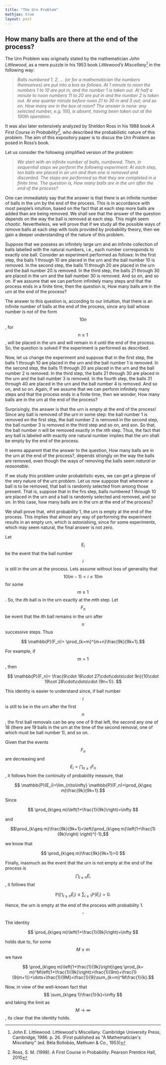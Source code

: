 ```yaml
---
title: "The Urn Problem"
mathjax: true
layout: post
---
```


## How many balls are there at the end of the process?

The Urn Problem was originally stated by the mathematician _John Littlewood_, as a mere puzzle in his 1953 book _Littlewood’s Miscellany_[^1] in the following way:  
> _Balls numbered 1, 2, …  (or for a mathematician the numbers themselves) are put into a box as follows. At 1 minute to noon the numbers 1 to 10 are put in, and the number 1 is taken out. At half a minute to noon numbers 11 to 20 are put in and the number 2 is taken out. At one quarter minute before noon 21 to 30 in and 3 out; and so on. How many are in the box at noon? The answer is none: any selected number, e.g. 100, is absent, having been taken out at the 100th operation._

It was also later extensively analyzed  by Sheldon Ross in his 1988 book _A First Course in Probability_[^2], who described the probabilistic nature of this problem. The aim of this expository paper is to discus the _Urn Problem_ as posed in Ross’s book.

Let us consider the following simplified version of the problem:


> _We start with an infinite number of balls, numbered. Then, in sequential steps we perform the following experiment: At each step, ten balls are placed in an urn and then one is removed and discarded. The steps are performed so that they are completed in a finite time. The question is, How many balls are in the urn after the end of the process?_


One can immediately say that the answer is that there is an infinite number of balls in the urn by the end of the process. This is in accordance with most people’s intuition, based on the fact that at each step more balls are added than are being removed. We shall see that the answer of the question depends on the way the ball is removed at each step. This might seem _chaotic_. Nevertheless, we will prove that if we study all the possible ways of remove balls at each step with tools provided by probability theory, then we gain a deeper understanding of the nature of this problem.


Suppose that we possess an infinitely large urn and an infinite collection of balls labelled with the natural numbers, i.e., each number corresponds to exactly one ball.
Consider an experiment performed as follows: In the first step, the balls  1 through 10 are placed in the urn and the ball number 10 is removed. In the second step, the balls 11 through 20 are placed in the urn and the ball number 20 is removed. In the third step, the balls 21 through 30 are placed in the urn and the ball number 30 is removed. And so on, and so on. If we assume that we can perform infinitely many steps and that the process ends in a finite time, then the question is, How many balls are in the urn at the end of the process? 

The answer to this question is, according to our intuition, that there is an infinite number of balls at the end of the process, since any ball whose number is not of the form $$ 10n $$, for $$ n\geq 1 $$, will be placed in the urn and will remain in it until the  end of the process. So, the question is solved if the experiment is performed as described.

Now, let us change the experiment  and suppose that in the first step, the balls  1 through 10 are placed in the urn and the ball number 1 is removed. In the second step, the balls  11 through 20 are placed in the urn and the ball number 2 is removed. In the third step, the balls 21 through 30 are placed in the urn and the ball number 3 is removed. In the fourth step, the balls 31 through 40 are placed in the urn and the ball number 4 is removed. And so on, and so on. Again, if we assume that we can perform infinitely many steps and that the process ends in a finite time, then we wonder, How many balls are in the urn at the end of the process?  

Surprisingly, the answer is that the urn is empty at the end of the process! Since any ball is removed of the urn in some step: the ball number 1 is removed en the first step, the ball number 2 is removed in the second step, the ball number 3 is removed in the third step and so on, and  son. So that, the ball number  $n$ will be removed exactly in the $n$th step.  Thus, the fact that any ball is labeled with exactly one natural number implies that the urn shall be empty by the end of the process.

 It seems apparent that the answer to the question, How many balls are in the urn at the end of the process?, depends strongly on the way the balls are removed, even though the ways of removing the balls seem _natural_ or _reasonable_.

If we study this problem under probabilistic eyes, we can get a glimpse of the very nature of the urn problem. Let us now suppose that whenever a ball is to be removed, that ball is randomly selected from among those present. That is, suppose that in the firs step, balls numbered 1 through 10 are placed in the urn and a ball is randomly selected and removed, and so on. In this case, how many balls are in the urn at the end of the process?

We shall prove that, whit probability 1, the urn is empty at the end of the process. This implies that almost any way of performing the experiment results in an empty urn, which is astonishing, since for some experiments, which may seem natural, the final answer is not zero.
 
Let $$ E_i $$ be the event that the ball number $$ i $$ is still in the urn at the process. Lets assume without loss of generality that $$ 10(m-1) < i\leq 10m $$ for some $$ m\geq1 $$. So, the $i$th ball is in the urn exactly at the $m$th step. Let $$ F_n $$ be event that the $i$th ball remains in the urn after  $$ n $$ successive steps. Thus 

$$ \mathbb{P}(F_n)= \prod_{k=m}^{m+n}\frac{9k}{9k+1}.$$

For example, if $$ m=1 $$, then 

$$ \mathbb{P}(F_n)= \frac{9\cdot 18\cdot 27\cdot\cdots\cdot 9n}{10\cdot 19\cot 28\cdot\cdots\cdot (9n+1)}. $$

This identity is easier to understand since, if ball number  $$ i $$ is still to be in the urn after the first $$ n $$, the first ball removals can be any one of 9 that left, the second any one of 18 (there are 19 balls in the urn at the time of the second removal, one of which must be ball number 1), and so on. 

Given that the events $$ F_n $$ are decreasing and $$ E_i=\bigcap_{n\geq1}F_n $$, it follows from the continuity of probability measure, that 

$$ \mathbb{P}(E_i)=\lim_{n\to\infty} \mathbb{P}(F_n)=\prod_{k\geq m}\frac{9k}{9k+1}.$$

Since

$$ \prod_{k\geq m}\left(1+\frac{1}{9k}\right)=\infty $$

and 

$$\prod_{k\geq m}\frac{9k}{9k+1}=\left(\prod_{k\geq m}\left(1+\frac{1}{9k}\right) \right)^{-1},$$

we know that 

$$ \prod_{k\geq m}\frac{9k}{9k+1}=0 $$

Finally, inasmuch as the event that the urn is not empty at the end of the process is $$ \bigcap_{i\geq n}E_i $$, it follows that 

$$  \mathbb{P}(\bigcap_{i\geq n}E_i)\leq \sum_{i\geq 1} \mathbb{P}(E_i)=0. $$

Hence, the urn is empty at the end of the process with probability 1.                               $$\square $$ 


The identity 

$$ \prod_{k\geq m}\left(1+\frac{1}{9k}\right)=\infty $$

holds due to, for some $$ M\geq m $$ we have

$$   \prod_{k\geq m}\left(1+\frac{1}{9k}\right)\geq \prod_{k= m}^M\left(1+\frac{1}{9k}\right)>\frac{1}{9m}+\frac{1}{9(m+1)}+\dots+\frac{1}{9M}=\frac{1}{9}\sum_{k=m}^M\frac{1}{k}.$$


Now, in view of the well-known fact that $$ \sum_{k\geq 1}\frac{1}{k}=\infty $$ and taking the limit as $$ M\to\infty $$, its clear that the identity holds.



[^1]: John E. Littlewood. Littlewood's Miscellany. Cambridge University Press, Cambridge, 1986. p. 26. (First published as "A Mathematician's Miscellany" (ed. Béla Bollobás, Methuen \& Co., 1953)

[^2]: Ross, S. M. (1998). A First Course in Probability. Pearson Prentice Hall, 2010

 
